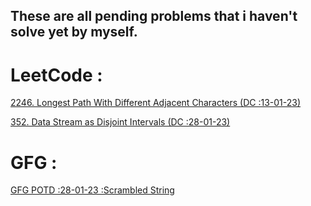 ## These are all pending problems that i haven't solve yet by myself.
# LeetCode :
<a href="https://leetcode.com/problems/longest-path-with-different-adjacent-characters/">2246. Longest Path With Different Adjacent Characters (DC :13-01-23)</a>

<a href="https://leetcode.com/problems/data-stream-as-disjoint-intervals/">352. Data Stream as Disjoint Intervals (DC :28-01-23)
</a>

# GFG :
<a href="https://practice.geeksforgeeks.org/problems/scrambled-string/1">GFG POTD :28-01-23 :Scrambled String</a>
